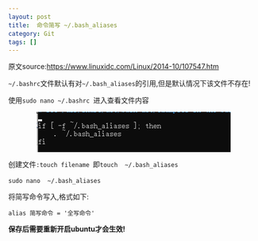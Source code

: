 ```yaml
---
layout: post
title:  命令简写 ~/.bash_aliases
category: Git
tags: []
---
```


原文source:https://www.linuxidc.com/Linux/2014-10/107547.htm

`~/.bashrc`文件默认有对`~/.bash_aliases`的引用,但是默认情况下该文件不存在!

使用`sudo nano ~/.bashrc `进入查看文件内容

<img src="/assets/img/git/6.png" style="display: block; margin-left: auto; margin-right: auto" />

创建文件`:touch filename `即`touch  ~/.bash_aliases`

`sudo nano  ~/.bash_aliases`

将简写命令写入,格式如下:

`alias 简写命令 = '全写命令'`

 

**保存后需要重新开启ubuntu才会生效!**

[jekyll]:      http://jekyllrb.com
[jekyll-gh]:   https://github.com/jekyll/jekyll
[jekyll-help]: https://github.com/jekyll/jekyll-help